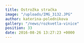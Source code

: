 ```yaml
---
title: Ostrožka stračka
image: "/uploads/IMG_3132.JPG"
author: katerina-polednikova
gallery: "/news/rozkvetla-vinice"
position: 33
date: 2016-08-26 13:27:23 +0000
---
```

